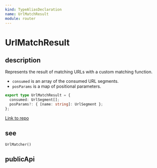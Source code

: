 ```yaml
---
kind: TypeAliasDeclaration
name: UrlMatchResult
module: router
---
```


# UrlMatchResult

## description

Represents the result of matching URLs with a custom matching function.

- `consumed` is an array of the consumed URL segments.
- `posParams` is a map of positional parameters.

```ts
export type UrlMatchResult = {
  consumed: UrlSegment[];
  posParams?: { [name: string]: UrlSegment };
};
```

[Link to repo](https://github.com/timdeschryver/angular/blob/master/packages/router/src/config.ts#L39-L42)

## see

`UrlMatcher()`

## publicApi
